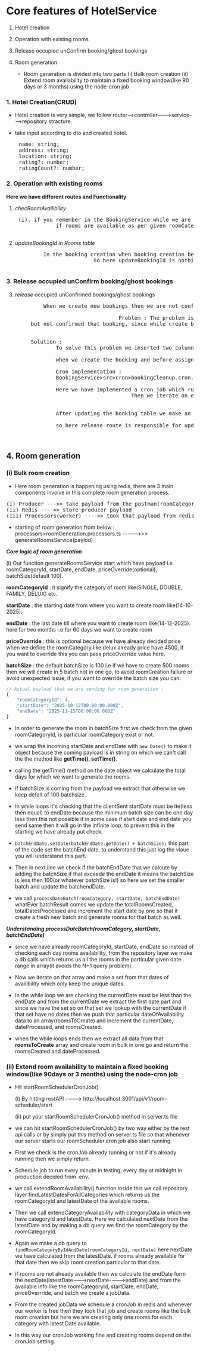 
# Core features of HotelService

1. Hotel creation
2. Operation with existing rooms
3. Release occupied unConfirm booking/ghost bookings

4. Room generation
    * Room generation is divided into two parts
    (i) Bulk room creation
    (ii) Extend room availability to maintain a fixed booking window(like 90 days or 3 months) using the node-cron job
    


### 1. Hotel Creation(CRUD)

* Hotel creation is very simple, we follow router-->controller--->service--->repository stracture.

* take input according to dto and created hotel.
<pre>
    name: string;
    address: string;
    location: string;
    rating?: number;
    ratingCount?: number;
</pre>

### 2. Operation with existing rooms

**Here we have different routes and Functionality**

1. *checRoomAvailibility*

    <pre>
    (i). if you remember in the BookingService while we are creating a new booking then before creating a new booking first we check the room availability, by passing roomCategoryId and a specific date range. 
                if rooms are available as per given roomCategoryId and date range where bookingId is null in the room table then we return those date range rooms from the HotelService and then booking creation completed.
    </pre>

2. *updateBookingId in Rooms table*
    <pre>
            In the booking creation when booking creation becomes successful after that to book that room so that no other user can book it we update the bookingId inside the room table by making an api calls from bookingService to HotelService.
                            So here updateBookingId is nothing but that's exposed api who receive the request and update bookingId in the rooms table.
    </pre>

### 3. Release occupied unConfirm booking/ghost bookings

3. *release* occupied unConfirmed bookings/ghost bookings
    <pre>
            When we create new bookings then we are not confirming the booking in the same transaction, booking and confirmation happens in two transaction that why here we got this type of problem.

                                    Problem : The problem is when user creates the bookings
        but not confirmed that booking, since while create booking we update the bookingId inside the rooms table so that rooms is now not available for others because when we search rooms availability in the query we find where bookingId is null but here there is booking id so it will not come in the available rooms category.


        Solution : 
                To solve this problem we inserted two columns in our booking db 1.expiredAt, 2. releaseAt and status Enum "EXPIRED".

                when we create the booking and before assigning the bookingId to the room table we implemented updateExpiryTimeOfCreatedBooking in which we update expiredAt column of booking table from currentTime + 10 minutes;

                Cron implementation : 
                BookingService>src>cron>bookingCleanup.cron.ts

                Here we have implemented a cron job which runs every minute and from the booking tables we extract all those bookings whose status is pending and expiredAt is less then current time.
                                        Then we iterate on each booking and update the status from pending to expired and releaseAt time is current time. 


                After updating the booking table we make an api call to hotelService(already exposed an api) and remove the bookingId from the room table. In this way i solved the problem of ghost booking.

                so here release route is responsible for updating the bookingId inside the room table.

    </pre>


## 4. Room generation

### (i) Bulk room creation 

* Here room generation is happening using redis, there are 3 main components involve in this complete room generation process.
<pre>
(i) Producer --->> take payload from the postman(roomCategoryId, startDate, endDate)
(ii) Redis ---->> store producer payload
(iii) Processors(worker) ---->> took that payload from redis and start roomGeneration
</pre>
* starting of room generation from below : 
processors>roomGeneration.processors.ts ----->>> generateRoomsService(paylod)


***Core logic of room generation***

(i) Our function generateRoomsService start which have payload i.e roomCategoryId, startDate, endDate, priceOverride(optional), batchSize(default 100).

**roomCategoryId** : it signify the category of room like(SINGLE, DOUBLE, FAMILY, DELUX) etc.

**startDate** : the starting date from where you want to create room like(14-10-2025).

**endDate** : the last date till where you want to create room like(14-12-2025).
            here for two months i.e for 60 days we want to create room

**priceOverride** : this is optional because we have already decided price when we define the roomCategory like delux already price have 4500, if you want to override this you can pass priceOverride value here.

**batchSize** : the default batchSize is 100 i.e if we have to create 500 rooms then we will create in 5 batch not in one go, to avoid roomCreation failure or avoid unexpected issue, if you want to override the batch size you can.

```js
// Actual payload that we are sending for room generation : 
{
    "roomCategoryId": 4,
    "startDate": "2025-10-12T00:00:00.000Z",
    "endDate": "2025-11-15T00:00:00.000Z"
}

```

* In order to generate the room in batchSize first we check from the given roomCategoryId, is particular roomCategory exist or not.

* we wrap the incoming startDate and endDate with ``` new Date() ``` to make it object because the coming payload is in string on which we can't call the the method like **getTime(), setTime()**.

* calling the getTime() method on the date object we calculate the total days for which we want to generate the rooms.

* if batchSize is coming from the payload we extract that otherwise we keep defalt of 100 batchsize.

* In while loops it's checking that the clientSent startDate must be lte(less then equal) to endDate because the minimum batch size can be one day less then this not possible if in some case if start date and end date you send same then it will go in the infinite loop, to prevent this in the starting we have already put check.

* ``` batchEndDate.setDate(batchEndDate.getDate() + batchSize); ``` this part of the code set the batchEnd date, to understand this just log the vlaue you will understand this part.

* Then in next line we check if the batchEndDate that we calcute by adding the batchSize if that exceede the endDate it means the batchSize is less then 100(or whatever batchSize is!) so here we set the smaller batch and update the batchendDate.

* we call ```processDateBatch(roomCategory, startDate, batchEndDate)``` whatEver batchResult comes we update the totalRoomsCreated, totalDatesProcessed and increment the start date by one so that it create a fresh new batch and generate rooms for that batch as well.


***Understanding processDateBatch(roomCategory, startDate, batchEndDate)***

* since we have already roomCategoryId, startDate, endDate so instead of checking each day rooms availability, from the repository layer we make a db calls which returns us all the rooms in the particular given date range in array(it avoids the N+1 query problem).

* Now we iterate on that array and make a set from that dates of availibility which only keep the unique dates.

* In the while loop we are checking the currentDate must be less than the endDate and from the currentDate we extract the first date part and since we have the set so on that set we lookup with the currentDate if that set have no dates then we push that particular dateOfAvailability data to an array(roomsToCreate) and increment the currentDate, dateProcessed, and roomsCreated.

* when the while loops ends then we extract all data from that **roomsToCreate** array and create room in bulk in one go and return the roomsCreated and dateProcessed.


 

### (ii) Extend room availability to maintain a fixed booking window(like 90days or 3 months) using the node-cron job

* Hit startRoomSchedulerCronJob()

    (i) By hitting restAPI  ----> http://localhost:3001/api/v1/room-scheduler/start

    (ii) put your startRoomSchedulerCronJob() method in server.ts file


* we can hit  startRoomSchedulerCronJob() by two way either by the rest api calls or by simply put this method on server.ts file so that whenever our server starts our roomScheduler cron job also start running.

* First we check is the cronJob already running or not if it's already running then we simply return.

* Schedule job to run every minute in testing, every day at midnight in production decided from .env.

* we call extendRoomAvailability() function  inside this we call repository layer findLatestDatesForAllCategories which returns us the roomCategoryId and latestDate of the available rooms.

* Then we call extendCategoryAvailability with categoryData in which we have categoryId and latestDate. Here we calculated nextDate from the latestDate and by making a db query we find the roomCategory by the roomCategoryId.

* Again we make a db query to ```findRoomCategoryByIdAndDate(roomCategoryId, nextDate)``` here nextDate we have calculated from the latestDate. if rooms already available for that date then we skip room creation particular to that date.

* if rooms are not already available then we calculate the endDate form the nextDate(latestDate--->nextDate---->endDate) and from the available info like the roomCategoryId, startDate, endDate, priceOverrride, and batch we create a jobData.

* From the created jobData we schedule a cronJob in redis and whenever our worker is free then they took that job and create rooms like the bulk room creation but here we are creating only one rooms for each category with latest Date available.

* In this way our cronJob working fine and creating rooms depend on the cronJob setting.


